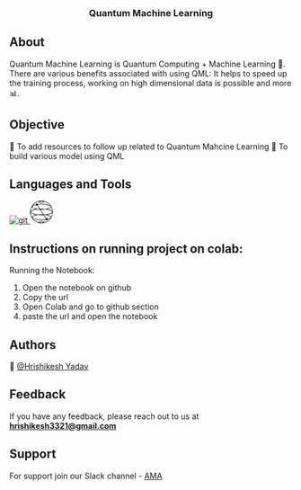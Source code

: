 <br />
<div align="center">
  <h3 align="center">Quantum Machine Learning</h3>

</div>

## About

Quantum Machine Learning is Quantum Computing + Machine Learning 🧠. There are various benefits associated with using QML: It helps to speed up the training process, working on high dimensional data is possible and more 📊.

## Objective

📙 To add resources to follow up related to Quantum Mahcine Learning
🧠 To build various model using QML 


## Languages and Tools

<a href="https://www.python.org/" rel="noreferrer"> <img src="https://www.svgrepo.com/show/452091/python.svg" alt="git" width="40" height="40"/> </a>
<a href="https://qiskit.org/" rel="noreferrer"> <img src="https://github.com/Hrishikesh332/Quantum-Machine-Learning/blob/main/src/qiskit.png" alt="git" width="40" height="40"/> </a>

 

 
 ## Instructions on running project on colab:

Running the Notebook:

1. Open the notebook on github
2. Copy the url
3. Open Colab and go to github section
4. paste the url and open the notebook


## Authors

🔆 [@Hrishikesh Yadav](https://www.github.com/hrishikesh332)



## Feedback

If you have any feedback, please reach out to us at **hrishikesh3321@gmail.com**


## Support

For support join our Slack channel - [AMA](https://ml-geeksworkspace.slack.com/archives/C03K2M9SBAA)

